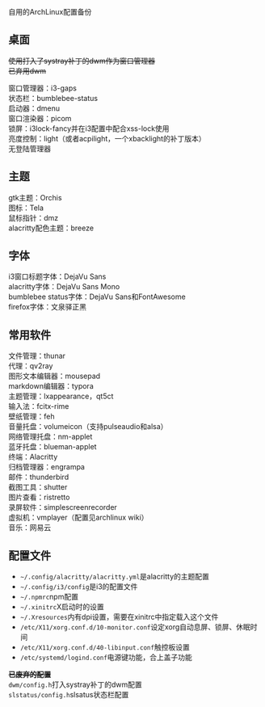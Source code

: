 自用的ArchLinux配置备份

## **桌面**
~~使用打入了systray补丁的dwm作为窗口管理器~~  
~~已弃用dwm~~  

窗口管理器：i3-gaps  
状态栏：bumblebee-status  
启动器：dmenu  
窗口渲染器：picom  
锁屏：i3lock-fancy并在i3配置中配合xss-lock使用  
亮度控制：light（或者acpilight，一个xbacklight的补丁版本）  
无登陆管理器  

## **主题**
gtk主题：Orchis  
图标：Tela  
鼠标指针：dmz  
alacritty配色主题：breeze  

## **字体**
i3窗口标题字体：DejaVu Sans  
alacritty字体：DejaVu Sans Mono  
bumblebee status字体：DejaVu Sans和FontAwesome  
firefox字体：文泉驿正黑  

## **常用软件**
文件管理：thunar  
代理：qv2ray  
图形文本编辑器：mousepad  
markdown编辑器：typora  
主题管理：lxappearance，qt5ct  
输入法：fcitx-rime  
壁纸管理：feh  
音量托盘：volumeicon（支持pulseaudio和alsa）  
网络管理托盘：nm-applet  
蓝牙托盘：blueman-applet  
终端：Alacritty  
归档管理器：engrampa  
邮件：thunderbird  
截图工具：shutter  
图片查看：ristretto  
录屏软件：simplescreenrecorder  
虚拟机：vmplayer（配置见archlinux wiki）  
音乐：网易云  

## **配置文件**
- `~/.config/alacritty/alacritty.yml`是alacritty的主题配置
- `~/.config/i3/config`是i3的配置文件
- `~/.npmrc`npm配置
- `~/.xinitrc`X启动时的设置
- `~/.Xresources`内有dpi设置，需要在xinitrc中指定载入这个文件
- `/etc/X11/xorg.conf.d/10-monitor.conf`设定xorg自动息屏、锁屏、休眠时间
- `/etc/X11/xorg.conf.d/40-libinput.conf`触控板设置
- `/etc/systemd/logind.conf`电源键功能，合上盖子功能

~~**已废弃的配置**~~  
`dwm/config.h`打入systray补丁的dwm配置  
`slstatus/config.h`slsatus状态栏配置  
